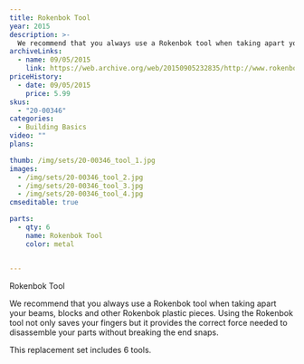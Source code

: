 ```yaml
---
title: Rokenbok Tool
year: 2015
description: >-
  We recommend that you always use a Rokenbok tool when taking apart your beams, blocks and other Rokenbok plastic pieces. Using the Rokenbok tool not only saves your fingers but it provides the correct force needed to disassemble your parts without breaking the end snaps.
archiveLinks:
  - name: 09/05/2015
    link: https://web.archive.org/web/20150905232835/http://www.rokenbok.com/shop/spare-parts/rokenbok-tool
priceHistory:
  - date: 09/05/2015
    price: 5.99
skus:
  - "20-00346"
categories: 
  - Building Basics
video: ""
plans:

thumb: /img/sets/20-00346_tool_1.jpg
images:
  - /img/sets/20-00346_tool_2.jpg
  - /img/sets/20-00346_tool_3.jpg
  - /img/sets/20-00346_tool_4.jpg
cmseditable: true

parts:
  - qty: 6
    name: Rokenbok Tool
    color: metal


---
```

Rokenbok Tool

We recommend that you always use a Rokenbok tool when taking apart your beams, blocks and other Rokenbok plastic pieces. Using the Rokenbok tool not only saves your fingers but it provides the correct force needed to disassemble your parts without breaking the end snaps.

This replacement set includes 6 tools.
